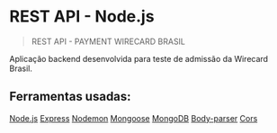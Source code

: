 # REST API - Node.js

> REST API - PAYMENT WIRECARD BRASIL

Aplicação backend desenvolvida para teste de admissão da Wirecard Brasil. 

## Ferramentas usadas:
[Node.js](https://nodejs.org/en/)
[Express](https://www.npmjs.com/package/express)
[Nodemon](https://www.npmjs.com/package/nodemon)
[Mongoose](https://www.npmjs.com/package/mongoose)
[MongoDB](https://www.mongodb.com/)
[Body-parser](https://www.npmjs.com/package/body-parser)
[Cors](https://www.npmjs.com/package/cors)
